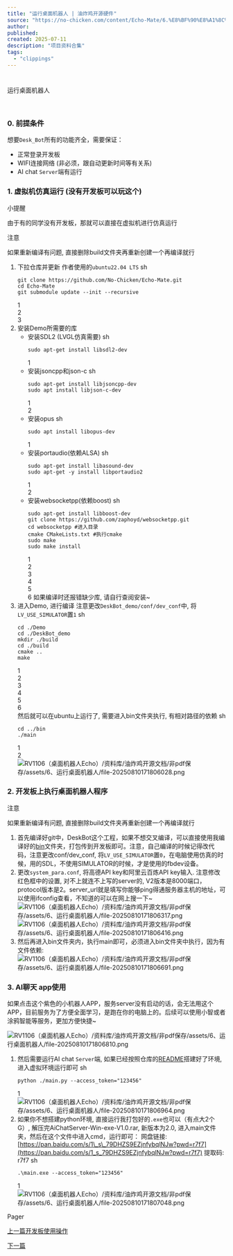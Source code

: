 ```yaml
---
title: "运行桌面机器人 | 油炸鸡开源硬件"
source: "https://no-chicken.com/content/Echo-Mate/6.%E8%BF%90%E8%A1%8C%E6%A1%8C%E9%9D%A2%E6%9C%BA%E5%99%A8%E4%BA%BA.html"
author:
published:
created: 2025-07-11
description: "项目资料合集"
tags:
  - "clippings"
---
```

# 

运行桌面机器人

[​](https://no-chicken.com/content/Echo-Mate/#%E8%BF%90%E8%A1%8C%E6%A1%8C%E9%9D%A2%E6%9C%BA%E5%99%A8%E4%BA%BA)

### 0\. 前提条件 [​](https://no-chicken.com/content/Echo-Mate/#_0-%E5%89%8D%E6%8F%90%E6%9D%A1%E4%BB%B6)

想要`Desk_Bot`所有的功能齐全，需要保证：

- 正常登录开发板
- WIFI连接网络 (非必须，跟自动更新时间等有关系)
- AI chat `Server`端有运行

### 1\. 虚拟机仿真运行 (没有开发板可以玩这个) [​](https://no-chicken.com/content/Echo-Mate/#_1-%E8%99%9A%E6%8B%9F%E6%9C%BA%E4%BB%BF%E7%9C%9F%E8%BF%90%E8%A1%8C-%E6%B2%A1%E6%9C%89%E5%BC%80%E5%8F%91%E6%9D%BF%E5%8F%AF%E4%BB%A5%E7%8E%A9%E8%BF%99%E4%B8%AA)

小提醒

由于有的同学没有开发板，那就可以直接在虚拟机进行仿真运行

注意

如果重新编译有问题, 直接删除build文件夹再重新创建一个再编译就行

1. 下拉仓库并更新
	作者使用的`ubuntu22.04 LTS`
	sh
	```
	git clone https://github.com/No-Chicken/Echo-Mate.git
	cd Echo-Mate
	git submodule update --init --recursive
	```
	1  
	2  
	3
2. 安装Demo所需要的库
	- 安装SDL2 (LVGL仿真需要)
		sh
		```
		sudo apt-get install libsdl2-dev
		```
		1
	- 安装jsoncpp和json-c
		sh
		```
		sudo apt-get install libjsoncpp-dev
		sudo apt install libjson-c-dev
		```
		1  
		2
	- 安装opus
		sh
		```
		sudo apt install libopus-dev
		```
		1
	- 安装portaudio(依赖ALSA)
		sh
		```
		sudo apt-get install libasound-dev
		sudo apt-get -y install libportaudio2
		```
		1  
		2
	- 安装websocketpp(依赖boost)
		sh
		```
		sudo apt-get install libboost-dev
		git clone https://github.com/zaphoyd/websocketpp.git
		cd websocketpp #进入目录
		cmake CMakeLists.txt #执行cmake
		sudo make
		sudo make install
		```
		1  
		2  
		3  
		4  
		5  
		6
	如果编译时还报错缺少库, 请自行查阅安装~
3. 进入Demo, 进行编译
	注意更改`DeskBot_demo/conf/dev_conf`中, 将`LV_USE_SIMULATOR`置`1`
	sh
	```
	cd ./Demo
	cd ./DeskBot_demo
	mkdir ./build
	cd ./build
	cmake ..
	make
	```
	1  
	2  
	3  
	4  
	5  
	6  
	然后就可以在ubuntu上运行了, 需要进入bin文件夹执行, 有相对路径的依赖
	sh
	```
	cd ../bin
	./main
	```
	1  
	2  
	![RV1106（桌面机器人Echo）/资料库/油炸鸡开源文档/非pdf保存/assets/6、运行桌面机器人/file-20250810171806028.png](assets/6、运行桌面机器人/file-20250810171806028.png)

### 2\. 开发板上执行桌面机器人程序 [​](https://no-chicken.com/content/Echo-Mate/#_2-%E5%BC%80%E5%8F%91%E6%9D%BF%E4%B8%8A%E6%89%A7%E8%A1%8C%E6%A1%8C%E9%9D%A2%E6%9C%BA%E5%99%A8%E4%BA%BA%E7%A8%8B%E5%BA%8F)

注意

如果重新编译有问题, 直接删除build文件夹再重新创建一个再编译就行

1. 首先编译好git中，DeskBot这个工程，如果不想交叉编译，可以直接使用我编译好的[bin](https://no-chicken.com/resources/Echo-Mate/bin_250601.zip)文件夹，打包传到开发板即可。注意，自己编译的时候记得改代码，注意更改conf/dev\_conf, 将`LV_USE_SIMULATOR`置`0`，在电脑使用仿真的时候，用的SDL，不使用SIMULATOR的时候，才是使用的fbdev设备。
2. 更改`system_para.conf`, 将高德API key和阿里云百炼API key输入. 注意修改红色框中的设置, 对不上就连不上写的server的, V2版本是8000端口，protocol版本是2。server\_url就是填写你能够ping得通服务器主机的地址，可以使用ifconfig查看，不知道的可以在网上搜一下~
	![RV1106（桌面机器人Echo）/资料库/油炸鸡开源文档/非pdf保存/assets/6、运行桌面机器人/file-20250810171806317.png](assets/6、运行桌面机器人/file-20250810171806317.png)
	![RV1106（桌面机器人Echo）/资料库/油炸鸡开源文档/非pdf保存/assets/6、运行桌面机器人/file-20250810171806416.png](assets/6、运行桌面机器人/file-20250810171806416.png)
3. 然后再进入bin文件夹内，执行main即可，必须进入bin文件夹中执行，因为有文件依赖:
	![RV1106（桌面机器人Echo）/资料库/油炸鸡开源文档/非pdf保存/assets/6、运行桌面机器人/file-20250810171806691.png](assets/6、运行桌面机器人/file-20250810171806691.png)

### 3\. AI聊天 app使用 [​](https://no-chicken.com/content/Echo-Mate/#_3-ai%E8%81%8A%E5%A4%A9-app%E4%BD%BF%E7%94%A8)

如果点击这个紫色的小机器人APP，服务server没有启动的话，会无法用这个APP，目前服务为了方便全面学习，是跑在你的电脑上的。后续可以使用小智或者涂鸦智能等服务，更加方便快捷~

![RV1106（桌面机器人Echo）/资料库/油炸鸡开源文档/非pdf保存/assets/6、运行桌面机器人/file-20250810171806810.png](assets/6、运行桌面机器人/file-20250810171806810.png)

1. 然后需要运行AI chat `Server`端, 如果已经按照仓库的[README](https://github.com/No-Chicken/Demo4Echo/tree/main/AIChat_demo/Server)搭建好了环境, 进入虚拟环境运行即可
	sh
	```
	python ./main.py --access_token="123456"
	```
	1  
	![RV1106（桌面机器人Echo）/资料库/油炸鸡开源文档/非pdf保存/assets/6、运行桌面机器人/file-20250810171806964.png](assets/6、运行桌面机器人/file-20250810171806964.png)
2. 如果你不想搭建python环境, 直接运行我打包好的`.exe`也可以（有点大2个G）, 解压完AiChatServer-Win-exe-V1.0.rar, 新版本为2.0, 进入main文件夹，然后在这个文件中进入cmd，运行即可：
	网盘链接: [https://pan.baidu.com/s/1\_s\_79DHZS9EZjnfybqlNJw?pwd=r7f7](https://pan.baidu.com/s/1_s_79DHZS9EZjnfybqlNJw?pwd=r7f7) 提取码: r7f7
	sh
	```
	.\main.exe --access_token="123456"
	```
	1  
	![RV1106（桌面机器人Echo）/资料库/油炸鸡开源文档/非pdf保存/assets/6、运行桌面机器人/file-20250810171807048.png](assets/6、运行桌面机器人/file-20250810171807048.png)

Pager

[上一篇开发板使用操作](https://no-chicken.com/content/Echo-Mate/5.%E5%BC%80%E5%8F%91%E6%9D%BF%E6%93%8D%E4%BD%9C.html)

[下一篇](https://no-chicken.com/content/Echo-Mate/7.Linux%E5%9F%BA%E7%A1%80%E7%9F%A5%E8%AF%86/7.1.Linux%E5%9F%BA%E7%A1%80%E5%91%BD%E4%BB%A4.html)